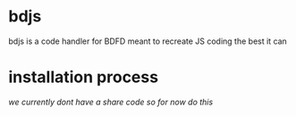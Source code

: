 # bdjs
bdjs is a code handler for BDFD meant to recreate JS coding the best it can
# installation process
*we currently dont have a share code so for now do this*
